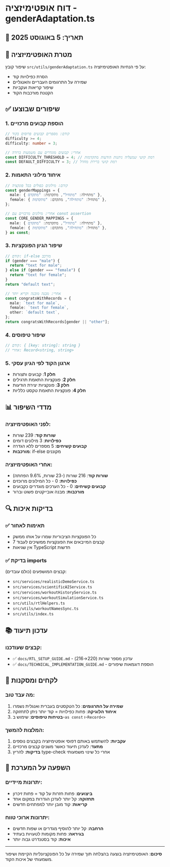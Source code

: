 # דוח אופטימיזציה - genderAdaptation.ts

## 📅 תאריך: 5 באוגוסט 2025

## 🎯 מטרת האופטימיזציה

שיפור קובץ `src/utils/genderAdaptation.ts` על פי הנחיות האופטימיזציה:

- הסרת כפילויות קוד
- שמירה על התרגומים העבריים והאנגליים
- שיפור קריאות ועקביות
- הקטנת מורכבות הקוד

## ✅ שיפורים שבוצעו

### 1. הוספת קבועים מרכזיים

```typescript
// קודם: מספרים קבועים פרוסים בקוד
difficulty >= 4;
difficulty: number = 3;

// אחרי: קבועים מוגדרים עם משמעות ברורה
const DIFFICULTY_THRESHOLD = 4; // רמת קושי שמעליה ניתנות הודעות מתקדמות
const DEFAULT_DIFFICULTY = 3; // רמת קושי ברירת מחדל
```

### 2. איחוד מילוני התאמות

```typescript
// קודם: מילונים כפולים בכל פונקציה
const genderMappings = {
  male: { מתחילה: "מתחיל", מתקדמת: "מתקדם" },
  female: { מתחיל: "מתחילה", מתקדם: "מתקדמת" },
};

// אחרי: מילונים מרכזיים עם const assertion
const CORE_GENDER_MAPPINGS = {
  male: { מתחילה: "מתחיל", מתקדמת: "מתקדם" },
  female: { מתחיל: "מתחילה", מתקדם: "מתקדמת" },
} as const;
```

### 3. שיפור הגיון הפונקציות

```typescript
// קודם: if-else מורכב
if (gender === "male") {
  return "text for male";
} else if (gender === "female") {
  return "text for female";
}
return "default text";

// אחרי: מבנה מובנה וקריא יותר
const congratsWithRecords = {
  male: `text for male`,
  female: `text for female`,
  other: `default text`,
};
return congratsWithRecords[gender || "other"];
```

### 4. שיפור טיפוסים

```typescript
// קודם: { [key: string]: string }
// אחרי: Record<string, string>
```

### 5. ארגון הקוד לפי הגיון עסקי

- **חלק 1**: קבועים ותצורות
- **חלק 2**: פונקציות התאמת תרגילים
- **חלק 3**: פונקציות יצירת הודעות
- **חלק 4**: פונקציות התאמת טקסט כלליות

## 📊 מדדי השיפור

### לפני האופטימיזציה:

- **שורות קוד**: 239 שורות
- **כפילויות**: 3 מילונים דומים
- **קבועים קשיחים**: 5 מספרים ללא הגדרה
- **מורכבות**: if-else מקוננים

### אחרי האופטימיזציה:

- **שורות קוד**: 216 שורות (-23 שורות, 9.6% הפחתה)
- **כפילויות**: 0 - כל המילונים מרוכזים
- **קבועים קשיחים**: 0 - כל הערכים מוגדרים כקבועים
- **מורכבות**: מבנה אובייקטים פשוט וברור

## 🔍 בדיקות איכות

### ✅ תאימות לאחור

- כל הפונקציות הציבוריות שמרו על אותו ממשק
- 7 קבצים המייבאים את הפונקציות ממשיכים לעבוד
- אין שגיאות TypeScript חדשות

### ✅ בדיקת imports

קבצים המושפעים (כולם עובדים):

- `src/services/realisticDemoService.ts`
- `src/services/scientificAIService.ts`
- `src/services/workoutHistoryService.ts`
- `src/services/workoutSimulationService.ts`
- `src/utils/rtlHelpers.ts`
- `src/utils/workoutNamesSync.ts`
- `src/utils/index.ts`

## 📚 עדכון תיעוד

### קבצים שעודכנו:

- ✅ `docs/RTL_SETUP_GUIDE.md` - עדכון מספר שורות (220→216)
- ✅ `docs/TECHNICAL_IMPLEMENTATION_GUIDE.md` - הוספת דוגמאות שיפורים

## 🎯 לקחים ומסקנות

### מה עבד טוב:

1. **שמירה על התרגומים**: כל הטקסטים בעברית ואנגלית נשמרו
2. **איחוד הלוגיקה**: פחות כפילויות = קוד יותר ניתן לתחזוקה
3. **בטיחות טיפוסים**: שימוש ב-`as const` ו-`Record<>`

### המלצות להמשך:

1. **עקביות**: להשתמש באותם דפוסי אופטימיזציה בקבצים נוספים
2. **מתעד**: לעדכן תיעוד כאשר משנים קבצים מרכזיים
3. **בדיקות**: להריץ type-check אחרי כל שינוי משמעותי

## 🚀 השפעה על המערכת

### יתרונות מיידיים:

- **ביצועים**: פחות חזרות על קוד = פחות זיכרון
- **תחזוקה**: קל יותר לעדכן הגדרות במקום אחד
- **קריאות**: קוד מובן יותר למפתחים חדשים

### יתרונות ארוכי טווח:

- **הרחבה**: קל יותר להוסיף מגדרים או שפות חדשים
- **בגיראה**: פחות מקומות לטעויות בעתיד
- **איכות**: קוד בסטנדרט גבוה יותר

---

**סיכום**: האופטימיזציה בוצעה בהצלחה תוך שמירה על כל הפונקציונליות הקיימת ושיפור משמעותי של איכות הקוד.
